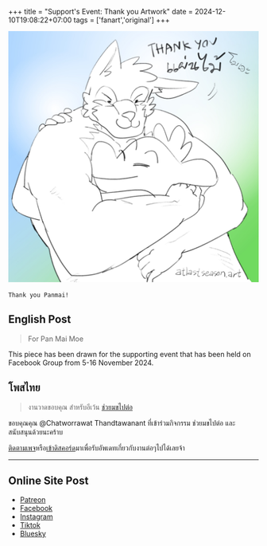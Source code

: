 +++
title = "Support's Event: Thank you Artwork"
date = 2024-12-10T19:08:22+07:00
tags = ['fanart','original']
+++

![Drawing Art, 2024, Krita, Support's Event: Thank you Artwork, Green Dragon and Panmai, The moe seawolf, hugging each other, Thank you Panmai!, งานอาทวาดรูป ขอบคุณแผนไม้โมเอะ ปี 2567 โปรแกรม Krita มังกรเขียวกำลังกอดแผ่นไม้ หมาป่าโมเอะ](thankyou-panmai-moe-text.jpeg)

	Thank you Panmai!

## English Post

> For Pan Mai Moe

This piece has been drawn for the supporting event that has been held on Facebook Group from 5-16 November 2024.

## โพสไทย

> งานวาดขอบคุณ สำหรับอีเว้น [ช่วยมขไปต่อ](https://www.facebook.com/events/570898902113564/?acontext=%7B%22event_action_history%22%3A[%7B%22surface%22%3A%22group%22%7D]%7D)

ขอบคุณคุณ @Chatworrawat Thandtawanant ที่เข้าร่วมกิจกรรม ช่วยมขไปต่อ และสนับสนุนด้วยนะคร้าบ

[ติดตามเพจ](https://www.facebook.com/atlastseason.art/)หรือ[เข้าดิสคอร์ด](https://discord.gg/adZMQ4uDKu )มาเพื่อรับอัพเดทเกี่ยวกับงานต่อๆไปได้เลยจ้า

---

## Online Site Post

- [Patreon](https://www.patreon.com/posts/supports-event-117194101?utm_medium=clipboard_copy&utm_source=copyLink&utm_campaign=postshare_creator&utm_content=join_link)
- [Facebook](https://www.facebook.com/photo.php?fbid=122131192646452244&set=pb.61563567321087.-2207520000&type=3)
- [Instagram](https://www.instagram.com/p/DDYZCyrz53e/)
- [Tiktok](https://www.tiktok.com/@atlastseason.art/photo/7446606553492278536)
- [Bluesky](https://bsky.app/profile/atlastseason.art/post/3lcw74u3erk2k)
